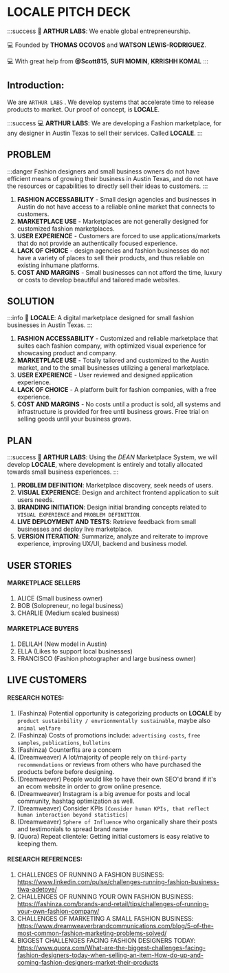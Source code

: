 # LOCALE PITCH DECK

:::success
:black_square_button: **ARTHUR LABS**: We enable global entrepreneurship.

:computer: Founded by **THOMAS OCOVOS** and **WATSON LEWIS-RODRIGUEZ**.

:computer: With great help from **@Scott815**, **SUFI MOMIN**, **KRRISHH KOMAL**
:::

## **Introduction:**

We are `ARTHUR LABS` . We develop systems that accelerate time to release products to market. Our proof of concept, is **LOCALE**.


:::success
:computer: **ARTHUR LABS**: We are developing a Fashion marketplace, for any designer in Austin Texas to sell their services. Called **LOCALE**.
:::

## **PROBLEM**

:::danger
Fashion designers and small business owners do not have efficient means of growing their business in Austin Texas, and do not have the resources or capabilities to directly sell their ideas to customers.
:::

1. **FASHION ACCESSABILITY** - Small design agencies and businesses in Austin do not have access to a reliable online market that connects to customers.
2. **MARKETPLACE USE** - Marketplaces are not generally designed for customized fashion marketplaces.
3. **USER EXPERIENCE** - Customers are forced to use applications/markets that do not provide an authentically focused experience.
4. **LACK OF CHOICE** - design agencies and fashion businesses do not have a variety of places to sell their products, and thus reliable on existing inhumane platforms.
5. **COST AND MARGINS** - Small businesses can not afford the time, luxury or costs to develop beautiful and tailored made websites.


## **SOLUTION**

:::info
:black_square_button: **LOCALE**: A digital marketplace designed for small fashion businesses in Austin Texas.
:::

1. **FASHION ACCESSABILITY** - Customized and reliable marketplace that suites each fashion company, with optimized visual experience for showcasing product and company.
2. **MARKETPLACE USE** - Totally tailored and customized to the Austin market, and to the small businesses utilizing a general marketplace.
3. **USER EXPERIENCE** - User reviewed and designed application experience.
4. **LACK OF CHOICE** - A platform built for fashion companies, with a free experience. 
5. **COST AND MARGINS** - No costs until a product is sold, all systems and infrastructure is provided for free until business grows. Free trial on selling goods until your business grows.

## **PLAN**

:::success
:black_square_button: **ARTHUR LABS**: Using the *DEAN* Marketplace System, we will develop **LOCALE**, where development is entirely and totally allocated towards small business experiences. 
:::

1. **PROBLEM DEFINITION**: Marketplace discovery, seek needs of users.
2. **VISUAL EXPERIENCE**: Design and architect frontend application to suit users needs.
3. **BRANDING INITIATION**: Design initial branding concepts related to `VISUAL EXPERIENCE` and `PROBLEM DEFINITION`.
4. **LIVE DEPLOYMENT AND TESTS**: Retrieve feedback from small businesses and deploy live marketplace.
5. **VERSION ITERATION**: Summarize, analyze and reiterate to improve experience, improving UX/UI, backend and business model.


## **USER STORIES**

#### **MARKETPLACE SELLERS**

1. ALICE (Small business owner)
2. BOB (Solopreneur, no legal business)
3. CHARLIE (Medium scaled business)


#### **MARKETPLACE BUYERS**

1. DELILAH (New model in Austin)
2. ELLA (Likes to support local businesses)
3. FRANCISCO (Fashion photographer and large business owner)

## **LIVE CUSTOMERS**

#### **RESEARCH NOTES**:

1. (Fashinza) Potential opportunity is categorizing products on **LOCALE** by `product sustainbility / envrionmentally sustainable`, maybe also `animal welfare`
2. (Fashinza) Costs of promotions include: `advertising costs`, `free samples`, `publications`, `bulletins`
3. (Fashinza) Counterfits are a concern
4. (Dreamweaver) A lot/majority of people rely on `third-party recommendations` or reviews from others who have purchased the products before before designing.
5. (Dreamweaver) People would like to have their own SEO'd brand if it's an ecom website in order to grow online presence. 
6. (Dreamweaver) Instagram is a big avenue for posts and local community, hashtag optimization as well. 
7. (Dreamweaver) Consider KPIs `[Consider human KPIs, that reflect human interaction beyond statistics]`
8. (Dreamweaver) `Sphere of Influence` who organically share their posts and testimonials to spread brand name
9. (Quora) Repeat clientele: Getting initial customers is easy relative to keeping them. 

#### **RESEARCH REFERENCES**:

1. CHALLENGES OF RUNNING A FASHION BUSINESS: https://www.linkedin.com/pulse/challenges-running-fashion-business-tiwa-adetoye/
2. CHALLENGES OF RUNNING YOUR OWN FASHION BUSINESS:
https://fashinza.com/brands-and-retail/tips/challenges-of-running-your-own-fashion-company/
3. CHALLENGES OF MARKETING A SMALL FASHION BUSINESS: https://www.dreamweaverbrandcommunications.com/blog/5-of-the-most-common-fashion-marketing-problems-solved/
4. BIGGEST CHALLENGES FACING FASHION DESIGNERS TODAY: https://www.quora.com/What-are-the-biggest-challenges-facing-fashion-designers-today-when-selling-an-item-How-do-up-and-coming-fashion-designers-market-their-products